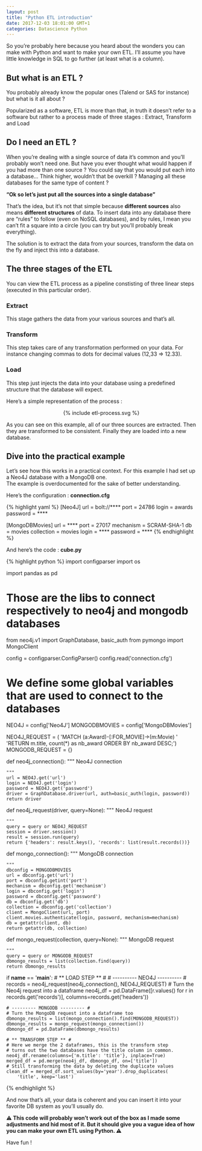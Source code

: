 ```yaml
---
layout: post
title: "Python ETL introduction"
date: 2017-12-03 18:01:00 GMT+1
categories: Datascience Python
---
```

So you’re probably here because you heard about the wonders you can make with Python and want to make your own ETL. I’ll assume you have little knowledge in SQL to go further (at least what is a column).

## But what is an ETL ?

You probably already know the popular ones (Talend or SAS for instance) but what is it all about ?

Popularized as a software, ETL is more than that, in truth it doesn’t refer to a software but rather to a process made of three stages : Extract, Transform and Load

## Do I need an ETL ?
When you’re dealing with a single source of data it’s common and you’ll probably won’t need one.
But have you ever thought what would happen if you had more than one source ? You could say that you would put each into a database… Think higher, wouldn’t that be overkill ? Managing all these databases for the same type of content ?

**“Ok so let’s just put all the sources into a single database”**

That’s the idea, but it’s not that simple because **different sources** also means **different structures** of data.
To insert data into any database there are “rules” to follow (even on NoSQL databases), and by rules, I mean you can’t fit a square into a circle (you can try but you’ll probably break everything).

The solution is to extract the data from your sources, transform the data on the fly and inject this into a database.

## The three stages of the ETL
You can view the ETL process as a pipeline constisting of three linear steps (executed in this particular order).

### Extract
This stage gathers the data from your various sources and that’s all.
### Transform
This step takes care of any transformation performed on your data. For instance changing commas to dots for decimal values (12,33 => 12.33).
### Load
This step just injects the data into your database using a predefined structure that the database will expect.

Here’s a simple representation of the process : 

<div style="text-align:center">
{% include etl-process.svg %}
</div>

As you can see on this example, all of our three sources are extracted. Then they are transformed to be consistent. Finally they are loaded into a new database.

## Dive into the practical example

Let’s see how this works in a practical context. For this example I had set up a Neo4J database with a MongoDB one.  
The example is overdocumented for the sake of better understanding.

Here’s the configuration :
**connection.cfg**

{% highlight yaml %}
[Neo4J]
url = bolt://****
port = 24786
login = awards
password = ****

[MongoDBMovies]
url = ****
port = 27017
mechanism = SCRAM-SHA-1
db = movies
collection = movies
login = ****
password = ****
{% endhighlight %}

And here’s the code : **cube.py**

{% highlight python %}
import configparser
import os

import pandas as pd
# Those are the libs to connect respectively to neo4j and mongodb databases
from neo4j.v1 import GraphDatabase, basic_auth
from pymongo import MongoClient

config = configparser.ConfigParser()
config.read('connection.cfg')

# We define some global variables that are used to connect to the databases
NEO4J = config['Neo4J']
MONGODBMOVIES = config['MongoDBMovies']

NEO4J_REQUEST = (
    'MATCH (a:Award)-[:FOR_MOVIE]->(m:Movie) '
    'RETURN m.title, count(*) as nb_award ORDER BY nb_award DESC;')
MONGODB_REQUEST = {}


def neo4j_connection():
    """
    Neo4J connection

    """
    url = NEO4J.get('url')
    login = NEO4J.get('login')
    password = NEO4J.get('password')
    driver = GraphDatabase.driver(url, auth=basic_auth(login, password))
    return driver


def neo4j_request(driver, query=None):
    """
    Neo4J request

    """
    query = query or NEO4J_REQUEST
    session = driver.session()
    result = session.run(query)
    return {'headers': result.keys(), 'records': list(result.records())}


def mongo_connection():
    """
    MongoDB connection

    """
    dbconfig = MONGODBMOVIES
    url = dbconfig.get('url')
    port = dbconfig.getint('port')
    mechanism = dbconfig.get('mechanism')
    login = dbconfig.get('login')
    password = dbconfig.get('password')
    db = dbconfig.get('db')
    collection = dbconfig.get('collection')
    client = MongoClient(url, port)
    client.movies.authenticate(login, password, mechanism=mechanism)
    db = getattr(client, db)
    return getattr(db, collection)


def mongo_request(collection, query=None):
    """
    MongoDB request

    """
    query = query or MONGODB_REQUEST
    dbmongo_results = list(collection.find(query))
    return dbmongo_results


if __name__ == '__main__':
    # ** LOAD STEP ** #
    # ---------- NEO4J ---------- #
    records = neo4j_request(neo4j_connection(), NEO4J_REQUEST)
    # Turn the Neo4j request into a dataframe
    neo4j_df = pd.DataFrame([r.values() for r in records.get('records')],
                            columns=records.get('headers'))

    # --------- MONGODB --------- #
    # Turn the MongoDB request into a dataframe too
    dbmongo_results = list(mongo_connection().find(MONGODB_REQUEST))
    dbmongo_results = mongo_request(mongo_connection())
    dbmongo_df = pd.DataFrame(dbmongo_results)

    # ** TRANSFORM STEP ** #
    # Here we merge the 2 dataframes, this is the transform step
    # turns out the two databases have the title column in common.
    neo4j_df.rename(columns={'m.title': 'title'}, inplace=True)
    merged_df = pd.merge(neo4j_df, dbmongo_df, on=['title'])
    # Still transforming the data by deleting the duplicate values
    clean_df = merged_df.sort_values(by='year').drop_duplicates(
        'title', keep='last')
    
{% endhighlight %}

And now that’s all, your data is coherent and you can insert it into your favorite DB system as you’ll usually do.

**⚠ This code will probably won’t work out of the box as I made some adjustments and hid most of it. But it should give you a vague idea of how you can make your own ETL using Python. ⚠**

Have fun !
